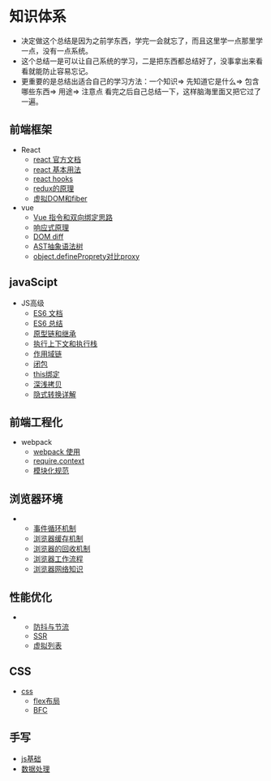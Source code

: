 # 知识体系
* 决定做这个总结是因为之前学东西，学完一会就忘了，而且这里学一点那里学一点，没有一点系统。
* 这个总结一是可以让自己系统的学习，二是把东西都总结好了，没事拿出来看看就能防止容易忘记。
* 更重要的是总结出适合自己的学习方法：一个知识=> 先知道它是什么=> 包含哪些东西=> 用途=> 注意点   看完之后自己总结一下，这样脑海里面又把它过了一遍。
## 前端框架
 - React
    - [react 官方文档](https://zh-hans.reactjs.org/docs/getting-started.html)
    - [react 基本用法](https://github.com/laohuihui2012/cbokSystem/tree/master/react%E5%9F%BA%E6%9C%AC%E7%94%A8%E6%B3%95)
    - [react hooks](https://github.com/laohuihui2012/cbokSystem/tree/master/react-hooks)
    - [redux的原理](https://github.com/laohuihui2012/cbokSystem/blob/master/react%E5%9F%BA%E6%9C%AC%E7%94%A8%E6%B3%95/redux%E7%9A%84%E5%8E%9F%E7%90%86.md)
     - [虚拟DOM和fiber](https://github.com/laohuihui2012/cbokSystem/blob/master/react%E5%9F%BA%E6%9C%AC%E7%94%A8%E6%B3%95/react%E8%99%9A%E6%8B%9Fdom.md)
 - vue
   - [Vue 指令和双向绑定思路](https://github.com/laohuihui2012/cbokSystem/blob/master/Vue/Vue%20%E6%8C%87%E4%BB%A4%E5%92%8C%E5%8F%8C%E5%90%91%E7%BB%91%E5%AE%9A%E6%80%9D%E8%B7%AF.md)
   - [响应式原理](https://github.com/laohuihui2012/cbokSystem/blob/master/Vue/%E5%93%8D%E5%BA%94%E5%BC%8F%E5%8E%9F%E7%90%86.md)
   - [DOM diff](https://github.com/laohuihui2012/cbokSystem/blob/master/Vue/diff%E7%AE%97%E6%B3%95(%E8%99%9A%E6%8B%9FDOM).md)
   - [AST抽象语法树](https://github.com/laohuihui2012/cbokSystem/blob/master/Vue/AST%E6%8A%BD%E8%B1%A1%E8%AF%AD%E6%B3%95%E6%A0%91.md)
   - [object.defineProprety对比proxy](https://github.com/laohuihui2012/cbokSystem/blob/master/Vue/object.defineProprety%E5%AF%B9%E6%AF%94proxy.md)
## javaScipt
 - JS高级
   - [ES6 文档](https://es6.ruanyifeng.com/#docs/promise#Promise-prototype-finally)
   - [ES6 总结](https://github.com/laohuihui2012/cbokSystem/tree/master/javaScript/ES%206)
   - [原型链和继承](https://github.com/laohuihui2012/cbokSystem/blob/master/javaScript/JS%E7%90%86%E8%AE%BA/%E5%8E%9F%E5%9E%8B%E9%93%BE%E5%92%8C%E7%BB%A7%E6%89%BF.md)
   - [执行上下文和执行栈](https://github.com/laohuihui2012/cbokSystem/blob/master/javaScript/JS%E7%90%86%E8%AE%BA/%E6%89%A7%E8%A1%8C%E4%B8%8A%E4%B8%8B%E6%96%87%E5%92%8C%E6%89%A7%E8%A1%8C%E6%A0%88.md)
   - [作用域链](https://github.com/laohuihui2012/cbokSystem/blob/master/javaScript/JS%E7%90%86%E8%AE%BA/%E4%BD%9C%E7%94%A8%E5%9F%9F.md)
   - [闭包](https://github.com/laohuihui2012/cbokSystem/blob/master/javaScript/JS%E7%90%86%E8%AE%BA/%E9%97%AD%E5%8C%85.md)
   - [this绑定](https://github.com/laohuihui2012/cbokSystem/blob/master/javaScript/JS%E7%90%86%E8%AE%BA/this%E7%BB%91%E5%AE%9A.md)
   - [深浅拷贝](https://github.com/laohuihui2012/cbokSystem/blob/master/javaScript/JS%E7%90%86%E8%AE%BA/%E6%B7%B1%E6%B5%85%E6%8B%B7%E8%B4%9D.md)
   - [隐式转换详解](https://github.com/laohuihui2012/cbokSystem/blob/master/javaScript/JS%E7%90%86%E8%AE%BA/%E8%AF%A6%E8%A7%A3%E9%9A%90%E5%BC%8F%E8%BD%AC%E6%8D%A2.md)
## 前端工程化
- webpack
   - [webpack 使用](https://github.com/laohuihui2012/cbokSystem/blob/master/%E5%89%8D%E7%AB%AF%E5%B7%A5%E7%A8%8B%E5%8C%96%E5%92%8C%E8%87%AA%E5%8A%A8%E5%8C%96/1.webpack%E4%BD%BF%E7%94%A8.md)
   - [require.context](https://github.com/laohuihui2012/cbokSystem/blob/master/%E5%89%8D%E7%AB%AF%E5%B7%A5%E7%A8%8B%E5%8C%96%E5%92%8C%E8%87%AA%E5%8A%A8%E5%8C%96/require.context%E5%AE%9E%E7%8E%B0%E5%89%8D%E7%AB%AF%E5%B7%A5%E7%A8%8B%E8%87%AA%E5%8A%A8%E5%8C%96.md)
   - [模块化规范](https://github.com/laohuihui2012/cbokSystem/blob/master/%E5%89%8D%E7%AB%AF%E5%B7%A5%E7%A8%8B%E5%8C%96%E5%92%8C%E8%87%AA%E5%8A%A8%E5%8C%96/%E6%A8%A1%E5%9D%97%E5%8C%96%E8%A7%84%E8%8C%83.md)
## 浏览器环境
 - 
   - [事件循环机制](https://github.com/laohuihui2012/cbokSystem/blob/master/%E6%B5%8F%E8%A7%88%E5%99%A8/%E4%BA%8B%E4%BB%B6%E5%BE%AA%E7%8E%AF%E6%9C%BA%E5%88%B6.md)
   - [浏览器缓存机制](https://github.com/laohuihui2012/cbokSystem/blob/master/%E6%B5%8F%E8%A7%88%E5%99%A8/%E6%B5%8F%E8%A7%88%E5%99%A8%E7%BC%93%E5%AD%98%E6%9C%BA%E5%88%B6.md)
   - [浏览器的回收机制](https://github.com/laohuihui2012/cbokSystem/blob/master/%E6%B5%8F%E8%A7%88%E5%99%A8/%E6%B5%8F%E8%A7%88%E5%99%A8%E7%9A%84%E5%9B%9E%E6%94%B6%E6%9C%BA%E5%88%B6.md)
   - [浏览器工作流程](https://github.com/laohuihui2012/cbokSystem/blob/master/%E6%B5%8F%E8%A7%88%E5%99%A8/%E6%B5%8F%E8%A7%88%E5%99%A8%E7%9A%84%E5%B7%A5%E4%BD%9C%E6%B5%81%E7%A8%8B.md)
   - [浏览器网络知识](https://github.com/laohuihui2012/cbokSystem/blob/master/%E6%B5%8F%E8%A7%88%E5%99%A8/%E6%B5%8F%E8%A7%88%E5%99%A8%E7%9A%84%E5%B7%A5%E4%BD%9C%E6%B5%81%E7%A8%8B.md)
## 性能优化
 - 
   - [防抖与节流](https://github.com/laohuihui2012/cbokSystem/blob/master/%E6%80%A7%E8%83%BD%E4%BC%98%E5%8C%96/%E9%98%B2%E6%8A%96%E4%B8%8E%E8%8A%82%E6%B5%81.md)
   - [SSR](https://github.com/laohuihui2012/cbokSystem/blob/master/%E6%80%A7%E8%83%BD%E4%BC%98%E5%8C%96/%E6%9C%8D%E5%8A%A1%E7%AB%AF%E6%B8%B2%E6%9F%93.md)
   - [虚拟列表](https://github.com/laohuihui2012/cbokSystem/blob/master/%E6%80%A7%E8%83%BD%E4%BC%98%E5%8C%96/%E8%99%9A%E6%8B%9F%E5%88%97%E8%A1%A8.md)
## CSS
 - [css](https://www.w3school.com.cn/h.asp)
   - [flex布局](https://github.com/laohuihui2012/cbokSystem/blob/master/css/flex%E5%B8%83%E5%B1%80.md)
   - [BFC](https://zhuanlan.zhihu.com/p/25321647)
## 手写
- [js基础](https://github.com/laohuihui2012/cbokSystem/blob/master/javaScript/handwriting.md)
- [数据处理](https://github.com/laohuihui2012/cbokSystem/blob/master/javaScript/dataProcess.md)